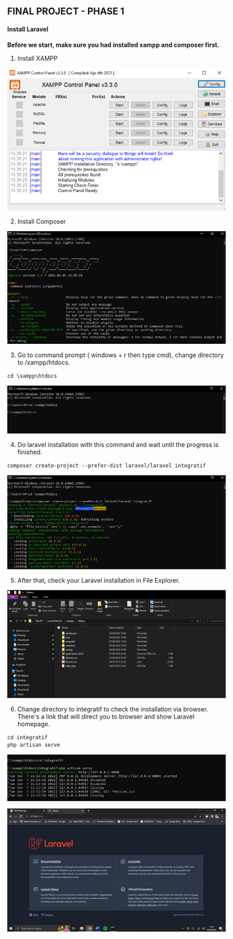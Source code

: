 ## FINAL PROJECT - PHASE 1

#### Install Laravel

**Before we start, make sure you had installed xampp and composer first.**

1. Install XAMPP

![1](asset/1.png)



2. Install Composer

![2](asset/2.png)



3. Go to command prompt ( windows + r then type cmd), change directory to /xampp/htdocs.

```markdown
cd \xampp\htdocs
```

![4_1](asset/4_1.png)



4. Do laravel installation with this command and wait until the progress is finished.

```markdown
composer create-project --prefer-dist laravel/laravel integratif
```

![5_2](asset/5_2.png)



5. After that, check your Laravel installation in File Explorer. 

![6](asset/6.png)



6. Change directory to integratif to check the installation via browser. There's a link that will direct you to browser and show Laravel homepage.

```markdown
cd integratif
php artisan serve
```

![6_2](asset/6_2.png)

![7](asset/7.png)